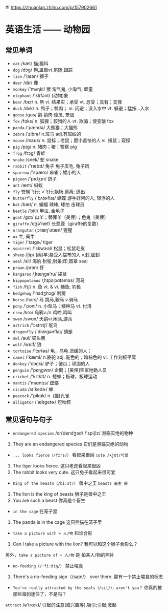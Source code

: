 #! https://zhuanlan.zhihu.com/p/157902661
# 英语生活 —— 动物园

## 常见单词

- `cat` /kæt/ 猫;猫科 
- `dog` /dɔɡ/ 狗,雄兽vt.尾随,跟踪 
- `lion` /'laɪən/ 狮子
- `deer` /dɪr/ 鹿
- `monkey` /'mʌŋki/ 猴 淘气鬼, 小淘气, 顽童
- `elephant` /'ɛlɪfənt/ (动物)象
- `bear` /bɛr/ n. 熊 vi. 结果实；承受 vt. 忍受；具有；支撑
- `duck` /dʌk/ n. 鸭子；鸭肉； vi. 闪避；没入水中 vt. 躲避；猛按…入水
- `goose` /ɡus/ 鹅 鹅肉 傻瓜, 笨蛋
- `fox` /fɑks/ n. 狐狸；狡猾的人 vt. 欺骗；使变酸 fox
- `panda` /'pændə/ 大熊猫；大猫熊
- `zebra` /ˈzibrə/ n.斑马  adj.有斑纹的
- `mouse` /maʊs/ n. 鼠标；老鼠；胆小羞怯的人 vi. 捕鼠；窥探
- `pig` /pɪɡ/ n. 猪肉；猪；警察 pig
- `frog` /frɔɡ/  青蛙
- `snake` /snek/  蛇 snake
- `rabbit` /'ræbɪt/ 兔子 兔子皮毛, 兔子肉
- `sparrow` /'spæro/  麻雀；矮小的人
- `pigeon` /'pɪdʒɪn/ 鸽子
- `ant` /ænt/ 蚂蚁
- `fly` 苍蝇飞行;  v飞行;飘杨  逃离; 逃出
- `butterfly` /'bʌtɚflaɪ/ 蝴蝶 游手好闲的人, 轻浮的人
- `bat` /bæt/ n. 蝙蝠 球棒, 球拍 击球员
- `beetle` /ˈbitl/ 甲虫, 金龟子 
- `goat` /ɡot/ 山羊；替罪羊（美俚）；色鬼（美俚）
- `giraffe` /dʒə'ræf/ 长颈鹿（giraffe的复数）
- `orangutan` /ˌɔræŋ'ʊtæn/ 猩猩
- `ox` 牛, 阉牛
- `tiger` /'taɪɡɚ/ tiger
- `squirrel` /'skwɝəl/ 松鼠；松鼠毛皮
- `sheep` /ʃip/  (绵)羊;易受人摆布的人 v.封,密封
- `seal` /sil/ 海豹 封铅,封条;印,图章 seal
- `prawn` /prɔn/ 虾
- `kangaroo` /ˌkæŋɡə'ru/ 袋鼠
- `hippopotamus` /ˌhɪpəˈpɑtəməs/ 河马
- `fish` /fɪʃ/ n. 鱼 vt. & vi. 捕鱼; 钓鱼
- `hedgehog` /'hɛdʒhɔɡ/ 刺猬
- `horse` /hɔrs/ 马 跳马,鞍马 v.骑马
- `pony` /'poni/ n. 小型马；矮种马  vt. 付清
- `crow` /kro/  乌鸦v./n.鸡啼,鸣叫
- `swan` /swɑn/ 天鹅vi.闲荡,游荡
- `ostrich` /'ɔstrɪtʃ/ 鸵鸟
- `dragonfly` /'dræɡənflaɪ/ 蜻蜓
- `owl` /aʊl/ 猫头鹰
- `wolf` /wʊlf/ 狼
- `tortoise` /'tɔrtəs/ 龟，乌龟  迟缓的人；
- `camel` /'kæml/ n.骆驼 adj. 驼色的；暗棕色的 vi. 工作刻板平庸
- `donkey` /'dɔŋki/ 驴子；傻瓜；顽固的人
- `penguin` /'pɛŋɡwɪn/  企鹅；[美俚]空军地勤人员
- `cricket` /'krɪkɪt/ n. 蟋蟀；板球，板球运动
- `mantis` /'mæntɪs/ 螳螂
- `cicada` /sɪ'kedɚ/ 蝉
- `peacock` /'pikɑk/ n. (雄)孔雀
- `alligator` /'ælɪɡetɚ/  短吻鳄

## 常见语句与句子

- `endangered species` /ɛnˈdendʒəd/ /'spiʃiz/ 濒临灭绝的物种

1. They are an endangered species 它们是濒临灭绝的动物

- `... looks fierce（/fɪrs/）` 看起来很凶  `cute /kjʊt/可爱`

1. The tiger looks fierce. 这只老虎看起来很凶
2. The rabbit looks very cute. 这只兔子看起来很可爱

- `King of the beasts（/bi:st/）` 兽中之王 `beasts 畜生 兽`

1. The lion is the king of beasts 狮子是兽中之王
2. You are such a beast 你真是个畜生 

- `in the cage` 在笼子里

1. The panda is in the cage 这只熊猫在笼子里

- `take a picture with + 人/物` 和谁合影  

1. Can I take a picture with the lion? 我可以和这个狮子合影么？

另外，`take a picture of + 人/物` 是 拍某人/物的照片


- `no-feeding（/'fi:diŋ/）` 禁止喂食

1. There's a no-feeding sign（/saɪn/） over there. 那有一个禁止喂食的标志


- `You're really attracted by the seals（/sil/），aren't you？`  你真的被那些海豹迷住了，不是吗？

`attract` /ə'trækt/ 引起的注意(或兴趣等),吸引;引起;激起

